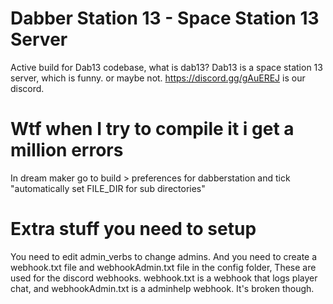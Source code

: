 # Dabber Station 13 - Space Station 13 Server
Active build for Dab13 codebase, what is dab13?
Dab13 is a space station 13 server, which is funny. or maybe not.
https://discord.gg/gAuEREJ is our discord.

# Wtf when I try to compile it i get a million errors
In dream maker go to build > preferences for dabberstation and tick "automatically set FILE_DIR for sub directories"

# Extra stuff you need to setup
You need to edit admin_verbs to change admins. And you need to create a webhook.txt file and webhookAdmin.txt file in the config folder, These are used for the discord webhooks. webhook.txt is a webhook that logs player chat, and webhookAdmin.txt is a adminhelp webhook. It's broken though.
